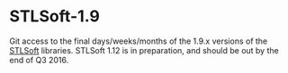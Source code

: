 # STLSoft-1.9

Git access to the final days/weeks/months of the 1.9.x versions of the [STLSoft](http://sourceforge.net/projects/stlsoft) libraries. STLSoft 1.12 is in preparation, and should be out by the end of Q3 2016.

